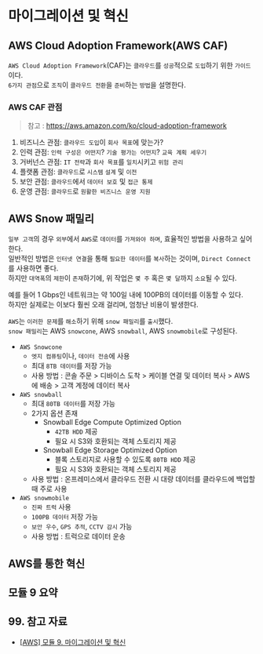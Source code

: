 # 마이그레이션 및 혁신

## AWS Cloud Adoption Framework(AWS CAF)

`AWS Cloud Adoption Framework`(CAF)는 `클라우드`를 `성공`적으로 `도입`하기 위한 `가이드`이다.  
`6가지 관점`으로 `조직`이 `클라우드 전환`을 `준비`하는 `방법`을 설명한다.

### AWS CAF 관점

> 참고 : https://aws.amazon.com/ko/cloud-adoption-framework

1. 비즈니스 관점: `클라우드 도입`이 `회사 목표`에 맞는가?
2. 인력 관점: `인력 구성은 어떤지`? `기술 평가는 어떤지`? `교육 계획 세우기`
3. 거버넌스 관점: `IT 전략`과 `회사 목표`를 `일치`시키고 `위험 관리`
4. 플랫폼 관점: `클라우드`로 `시스템` `설계` 및 `이전`
5. 보안 관점: `클라우드`에서 `데이터 보호` 및 `접근 통제`
6. 운영 관점: `클라우드`로 `원활한 비즈니스 운영 지원`

## AWS Snow 패밀리

`일부 고객`의 경우 `외부`에서 `AWS`로 `데이터`를 `가져와야 하며`, 효율적인 방법을 사용하고 싶어 한다.  
일반적인 방법은 `인터넷 연결`을 통해 `필요한 데이터`를 `복사`하는 것이며, `Direct Connect`를 사용하면 좋다.  
하지만 `대역폭`의 `제한`이 `존재`하기에, 위 작업은 `몇 주` 혹은 `몇 달`까지 `소요`될 수 있다.

예를 들어 1 Gbps인 네트워크는 약 100일 내에 100PB의 데이터를 이동할 수 있다.  
하지만 실제로는 이보다 훨씬 오래 걸리며, 엄청난 비용이 발생한다.

`AWS`는 `이러한 문제`를 `해소`하기 위해 `snow 패밀리`를 `출시`했다.  
`snow 패밀리`는 AWS `snowcone`, AWS `snowball`, AWS `snowmobile`로 구성된다.

- `AWS Snowcone`
  - `엣지 컴퓨팅`이나, `데이터 전송`에 사용
  - 최대 `8TB 데이터`를 저장 가능
  - 사용 방법 : 콘솔 주문 > 디바이스 도착 > 케이블 연결 및 데이터 복사 > AWS에 배송 > 고객 계정에 데이터 복사
- `AWS snowball`
  - 최대 `80TB 데이터`를 저장 가능
  - 2가지 옵션 존재
    - Snowball Edge Compute Optimized Option
      - `42TB HDD` 제공
      - 필요 시 S3와 호환되는 객체 스토리지 제공
    - Snowball Edge Storage Optimized Option
      - 블록 스토리지로 사용할 수 있도록 `80TB HDD` 제공
      - 필요 시 S3와 호환되는 객체 스토리지 제공
  - 사용 방법 : 온프레미스에서 클라우드 전환 시 대량 데이터를 클라우드에 백업할 때 주로 사용
- `AWS snowmobile`
  - `진짜 트럭` 사용
  - `100PB 데이터` 저장 가능
  - `보안 우수`, `GPS 추적`, `CCTV 감시` 가능
  - 사용 방법 : 트럭으로 데이터 운송

## AWS를 통한 혁신

## 모듈 9 요약

## 99. 참고 자료

- [[AWS] 모듈 9. 마이그레이션 및 혁신](https://explore.skillbuilder.aws/learn/course/13522/play/107682/aws-cloud-practitioner-essentials-korean-na-hangug-eo-gang-ui)